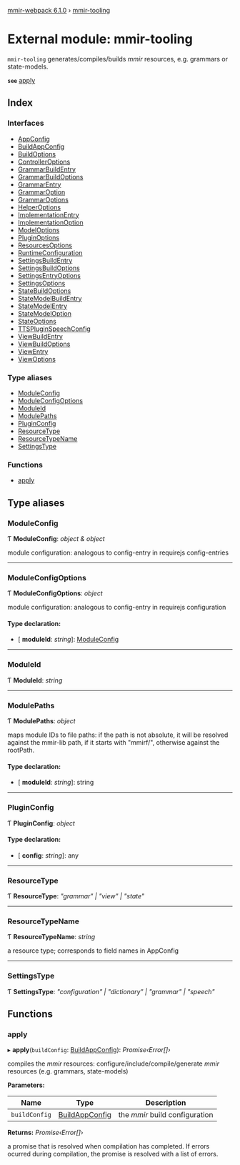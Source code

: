 [mmir-webpack 6.1.0](../README.md) › [mmir-tooling](mmir_tooling.md)

# External module: mmir-tooling

`mmir-tooling` generates/compiles/builds _mmir_ resources, e.g.
grammars or state-models.

**`see`** [apply](mmir_tooling.md#apply)

## Index

### Interfaces

* [AppConfig](../interfaces/mmir_tooling.appconfig.md)
* [BuildAppConfig](../interfaces/mmir_tooling.buildappconfig.md)
* [BuildOptions](../interfaces/mmir_tooling.buildoptions.md)
* [ControllerOptions](../interfaces/mmir_tooling.controlleroptions.md)
* [GrammarBuildEntry](../interfaces/mmir_tooling.grammarbuildentry.md)
* [GrammarBuildOptions](../interfaces/mmir_tooling.grammarbuildoptions.md)
* [GrammarEntry](../interfaces/mmir_tooling.grammarentry.md)
* [GrammarOption](../interfaces/mmir_tooling.grammaroption.md)
* [GrammarOptions](../interfaces/mmir_tooling.grammaroptions.md)
* [HelperOptions](../interfaces/mmir_tooling.helperoptions.md)
* [ImplementationEntry](../interfaces/mmir_tooling.implementationentry.md)
* [ImplementationOption](../interfaces/mmir_tooling.implementationoption.md)
* [ModelOptions](../interfaces/mmir_tooling.modeloptions.md)
* [PluginOptions](../interfaces/mmir_tooling.pluginoptions.md)
* [ResourcesOptions](../interfaces/mmir_tooling.resourcesoptions.md)
* [RuntimeConfiguration](../interfaces/mmir_tooling.runtimeconfiguration.md)
* [SettingsBuildEntry](../interfaces/mmir_tooling.settingsbuildentry.md)
* [SettingsBuildOptions](../interfaces/mmir_tooling.settingsbuildoptions.md)
* [SettingsEntryOptions](../interfaces/mmir_tooling.settingsentryoptions.md)
* [SettingsOptions](../interfaces/mmir_tooling.settingsoptions.md)
* [StateBuildOptions](../interfaces/mmir_tooling.statebuildoptions.md)
* [StateModelBuildEntry](../interfaces/mmir_tooling.statemodelbuildentry.md)
* [StateModelEntry](../interfaces/mmir_tooling.statemodelentry.md)
* [StateModelOption](../interfaces/mmir_tooling.statemodeloption.md)
* [StateOptions](../interfaces/mmir_tooling.stateoptions.md)
* [TTSPluginSpeechConfig](../interfaces/mmir_tooling.ttspluginspeechconfig.md)
* [ViewBuildEntry](../interfaces/mmir_tooling.viewbuildentry.md)
* [ViewBuildOptions](../interfaces/mmir_tooling.viewbuildoptions.md)
* [ViewEntry](../interfaces/mmir_tooling.viewentry.md)
* [ViewOptions](../interfaces/mmir_tooling.viewoptions.md)

### Type aliases

* [ModuleConfig](mmir_tooling.md#moduleconfig)
* [ModuleConfigOptions](mmir_tooling.md#moduleconfigoptions)
* [ModuleId](mmir_tooling.md#moduleid)
* [ModulePaths](mmir_tooling.md#modulepaths)
* [PluginConfig](mmir_tooling.md#pluginconfig)
* [ResourceType](mmir_tooling.md#resourcetype)
* [ResourceTypeName](mmir_tooling.md#resourcetypename)
* [SettingsType](mmir_tooling.md#settingstype)

### Functions

* [apply](mmir_tooling.md#apply)

## Type aliases

###  ModuleConfig

Ƭ **ModuleConfig**: *object & object*

module configuration: analogous to config-entry in requirejs config-entries

___

###  ModuleConfigOptions

Ƭ **ModuleConfigOptions**: *object*

module configuration: analogous to config-entry in requirejs configuration

#### Type declaration:

* \[ **moduleId**: *string*\]: [ModuleConfig](mmir_tooling.md#moduleconfig)

___

###  ModuleId

Ƭ **ModuleId**: *string*

___

###  ModulePaths

Ƭ **ModulePaths**: *object*

maps module IDs to file paths:
if the path is not absolute, it will be resolved against the mmir-lib path, if it starts with "mmirf/",
otherwise against the rootPath.

#### Type declaration:

* \[ **moduleId**: *string*\]: string

___

###  PluginConfig

Ƭ **PluginConfig**: *object*

#### Type declaration:

* \[ **config**: *string*\]: any

___

###  ResourceType

Ƭ **ResourceType**: *"grammar" | "view" | "state"*

___

###  ResourceTypeName

Ƭ **ResourceTypeName**: *string*

a resource type; corresponds to field names in AppConfig

___

###  SettingsType

Ƭ **SettingsType**: *"configuration" | "dictionary" | "grammar" | "speech"*

## Functions

###  apply

▸ **apply**(`buildConfig`: [BuildAppConfig](../interfaces/mmir_tooling.buildappconfig.md)): *Promise‹Error[]›*

compiles the _mmir_ resources:
configure/include/compile/generate _mmir_ resources (e.g. grammars, state-models)

**Parameters:**

Name | Type | Description |
------ | ------ | ------ |
`buildConfig` | [BuildAppConfig](../interfaces/mmir_tooling.buildappconfig.md) | the _mmir_ build configuration  |

**Returns:** *Promise‹Error[]›*

a promise that is resolved when compilation has completed.
         If errors ocurred during compilation, the promise is resolved
         with a list of errors.
